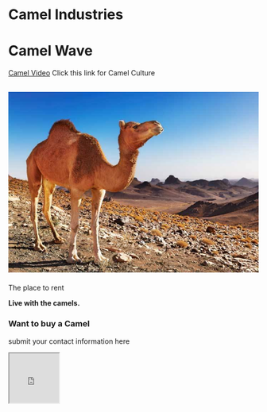 <!DOCTYPE html>
<html>
<head>
<h1> Camel Industries </h1>
</head>
 
 <body>

<h1>Camel Wave</h1>
<p><a href="https://www.youtube.com/watch?v=6ll4-OiLn4E">Camel Video</a> Click this link for Camel Culture</p>
<h2> <img src="One.jpg" alt="Camel"></h2>
 <p>The place to rent</p>
<p><strong>Live with the camels.</strong></p></body>

<h3> Want to buy a Camel </h3>
<p>submit your contact information here</p>

<iframe src="https://www.cnn.com/2018/03/14/vr/camel-trek-empty-quarter-vr/index.html" height="100" width="100"></iframe>
</html>
 

